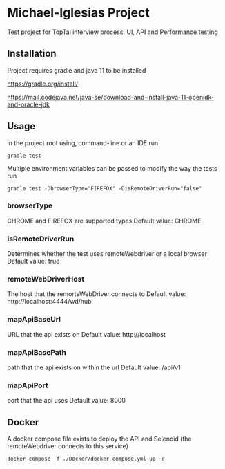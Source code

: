 # Michael-Iglesias Project

Test project for TopTal interview process. UI, API and Performance testing

## Installation

Project requires gradle and java 11 to be installed

https://gradle.org/install/

https://mail.codejava.net/java-se/download-and-install-java-11-openjdk-and-oracle-jdk

## Usage

in the project root using, command-line or an IDE run

```
gradle test
```

Multiple environment variables can be passed to modify the way the tests run

```
gradle test -DbrowserType="FIREFOX" -DisRemoteDriverRun="false"
```

### browserType
CHROME and FIREFOX are supported types
Default value: CHROME

### isRemoteDriverRun 
Determines whether the test uses remoteWebdriver or a local browser
Default value: true

### remoteWebDriverHost 
The host that the remorteWebDriver connects to
Default value: http://localhost:4444/wd/hub

### mapApiBaseUrl 
URL that the api exists on
Default value: http://localhost

### mapApiBasePath
path that the api exists on within the url
Default value: /api/v1

### mapApiPort
port that the api uses
Default value: 8000

## Docker
A docker compose file exists to deploy the API and Selenoid (the remoteWebdriver connects to this service)

```
docker-compose -f ./Docker/docker-compose.yml up -d 
```